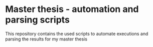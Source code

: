 # Master thesis - automation and parsing scripts

This repository contains the used scripts to automate executions and parsing the results for my master thesis
